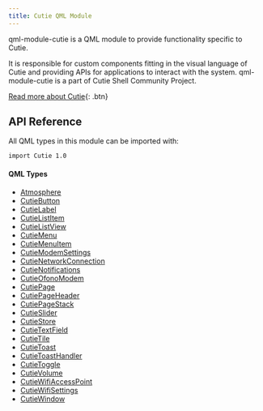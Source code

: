 ```yaml
---
title: Cutie QML Module
---
```


qml-module-cutie is a QML module to provide functionality specific to Cutie.

It is responsible for custom components fitting in the visual language of Cutie and providing APIs for applications to interact with the system. qml-module-cutie is a part of Cutie Shell Community Project.

[Read more about Cutie](https://cutie-shell.org){: .btn}

## API Reference

All QML types in this module can be imported with:

```
import Cutie 1.0
```

#### QML Types

- [Atmosphere](types/atmosphere)
- [CutieButton](types/button)
- [CutieLabel](types/label)
- [CutieListItem](types/listitem)
- [CutieListView](types/listview)
- [CutieMenu](types/menu)
- [CutieMenuItem](types/menuitem)
- [CutieModemSettings](types/modemsettings)
- [CutieNetworkConnection](types/networkconnection)
- [CutieNotifications](types/notifications)
- [CutieOfonoModem](#)
- [CutiePage](#)
- [CutiePageHeader](#)
- [CutiePageStack](#)
- [CutieSlider](#)
- [CutieStore](#)
- [CutieTextField](#)
- [CutieTile](#)
- [CutieToast](#)
- [CutieToastHandler](#)
- [CutieToggle](#)
- [CutieVolume](#)
- [CutieWifiAccessPoint](#)
- [CutieWifiSettings](#)
- [CutieWindow](#)
